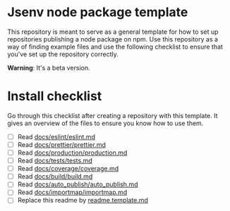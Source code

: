 <!-- https://github.com/orbitdb/repo-template -->

# Jsenv node package template

This repository is meant to serve as a general template for how to set up repositories publishing a node package on npm. Use this repository as a way of finding example files and use the following checklist to ensure that you've set up the repository correctly.

**Warning**: It's a beta version.

# Install checklist

Go through this checklist after creating a repository with this template. It gives an overview of the files to ensure you know how to use them.

- [ ] Read [docs/eslint/eslint.md](./docs/eslint/eslint.md)
- [ ] Read [docs/prettier/prettier.md](./docs/prettier/prettier.md)
- [ ] Read [docs/production/production.md](./docs/production/production.md)
- [ ] Read [docs/tests/tests.md](./docs/tests/tests.md)
- [ ] Read [docs/coverage/coverage.md](./docs/coverage/coverage.md)
- [ ] Read [docs/build/build.md](./docs/build/build.md)
- [ ] Read [docs/auto_publish/auto_publish.md](./docs/auto_publish/auto_publish.md)
- [ ] Read [docs/importmap/importmap.md](./docs/importmap/importmap.md)
- [ ] Replace this readme by [readme.template.md](./readme.template.md)
